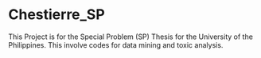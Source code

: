 # Chestierre_SP
This Project is for the Special Problem (SP) Thesis for the University of the Philippines. This involve codes for data mining and toxic analysis.
